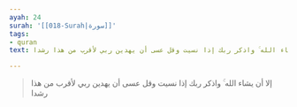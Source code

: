 ```yaml
---
ayah: 24
surah: '[[018-Surah|سورة]]'
tags:
- quran
text: إلا أن يشاء الله ۚ واذكر ربك إذا نسيت وقل عسى أن يهدين ربي لأقرب من هذا رشدا

---
```

> إلا أن يشاء الله ۚ واذكر ربك إذا نسيت وقل عسى أن يهدين ربي لأقرب من هذا رشدا
